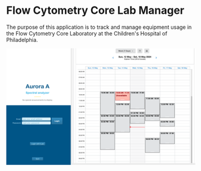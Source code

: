 # Flow Cytometry Core Lab Manager
The purpose of this application is to track and manage equipment usage in the Flow Cytometry Core Laboratory at the Children's Hospital of Philadelphia.

<p align="center">
  <img src="https://github.com/aefehr/CHOP-Flow-Lab-Manager/blob/master/assets/display_example.png" alt="Example Image" width="700"/>
</p>